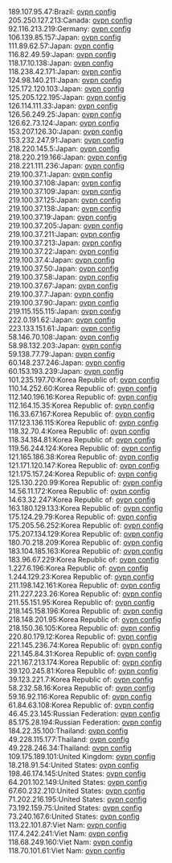 189.107.95.47:Brazil: [ovpn config](vpn/189_107_95_47.ovpn)  
205.250.127.213:Canada: [ovpn config](vpn/205_250_127_213.ovpn)  
92.116.213.219:Germany: [ovpn config](vpn/92_116_213_219.ovpn)  
106.139.85.157:Japan: [ovpn config](vpn/106_139_85_157.ovpn)  
111.89.62.57:Japan: [ovpn config](vpn/111_89_62_57.ovpn)  
116.82.49.59:Japan: [ovpn config](vpn/116_82_49_59.ovpn)  
118.17.10.138:Japan: [ovpn config](vpn/118_17_10_138.ovpn)  
118.238.42.171:Japan: [ovpn config](vpn/118_238_42_171.ovpn)  
124.98.140.211:Japan: [ovpn config](vpn/124_98_140_211.ovpn)  
125.172.120.103:Japan: [ovpn config](vpn/125_172_120_103.ovpn)  
125.205.122.195:Japan: [ovpn config](vpn/125_205_122_195.ovpn)  
126.114.111.33:Japan: [ovpn config](vpn/126_114_111_33.ovpn)  
126.56.249.25:Japan: [ovpn config](vpn/126_56_249_25.ovpn)  
126.62.73.124:Japan: [ovpn config](vpn/126_62_73_124.ovpn)  
153.207.126.30:Japan: [ovpn config](vpn/153_207_126_30.ovpn)  
153.232.247.91:Japan: [ovpn config](vpn/153_232_247_91.ovpn)  
218.220.145.5:Japan: [ovpn config](vpn/218_220_145_5.ovpn)  
218.220.219.166:Japan: [ovpn config](vpn/218_220_219_166.ovpn)  
218.221.111.236:Japan: [ovpn config](vpn/218_221_111_236.ovpn)  
219.100.37.1:Japan: [ovpn config](vpn/219_100_37_1.ovpn)  
219.100.37.108:Japan: [ovpn config](vpn/219_100_37_108.ovpn)  
219.100.37.109:Japan: [ovpn config](vpn/219_100_37_109.ovpn)  
219.100.37.125:Japan: [ovpn config](vpn/219_100_37_125.ovpn)  
219.100.37.138:Japan: [ovpn config](vpn/219_100_37_138.ovpn)  
219.100.37.19:Japan: [ovpn config](vpn/219_100_37_19.ovpn)  
219.100.37.205:Japan: [ovpn config](vpn/219_100_37_205.ovpn)  
219.100.37.211:Japan: [ovpn config](vpn/219_100_37_211.ovpn)  
219.100.37.213:Japan: [ovpn config](vpn/219_100_37_213.ovpn)  
219.100.37.22:Japan: [ovpn config](vpn/219_100_37_22.ovpn)  
219.100.37.4:Japan: [ovpn config](vpn/219_100_37_4.ovpn)  
219.100.37.50:Japan: [ovpn config](vpn/219_100_37_50.ovpn)  
219.100.37.58:Japan: [ovpn config](vpn/219_100_37_58.ovpn)  
219.100.37.67:Japan: [ovpn config](vpn/219_100_37_67.ovpn)  
219.100.37.7:Japan: [ovpn config](vpn/219_100_37_7.ovpn)  
219.100.37.90:Japan: [ovpn config](vpn/219_100_37_90.ovpn)  
219.115.155.115:Japan: [ovpn config](vpn/219_115_155_115.ovpn)  
222.0.191.62:Japan: [ovpn config](vpn/222_0_191_62.ovpn)  
223.133.151.61:Japan: [ovpn config](vpn/223_133_151_61.ovpn)  
58.146.70.108:Japan: [ovpn config](vpn/58_146_70_108.ovpn)  
58.98.132.203:Japan: [ovpn config](vpn/58_98_132_203.ovpn)  
59.138.77.79:Japan: [ovpn config](vpn/59_138_77_79.ovpn)  
60.148.237.246:Japan: [ovpn config](vpn/60_148_237_246.ovpn)  
60.153.193.239:Japan: [ovpn config](vpn/60_153_193_239.ovpn)  
101.235.197.70:Korea Republic of: [ovpn config](vpn/101_235_197_70.ovpn)  
110.14.252.60:Korea Republic of: [ovpn config](vpn/110_14_252_60.ovpn)  
112.140.196.16:Korea Republic of: [ovpn config](vpn/112_140_196_16.ovpn)  
112.164.15.35:Korea Republic of: [ovpn config](vpn/112_164_15_35.ovpn)  
116.33.67.167:Korea Republic of: [ovpn config](vpn/116_33_67_167.ovpn)  
117.123.136.115:Korea Republic of: [ovpn config](vpn/117_123_136_115.ovpn)  
118.32.70.4:Korea Republic of: [ovpn config](vpn/118_32_70_4.ovpn)  
118.34.184.81:Korea Republic of: [ovpn config](vpn/118_34_184_81.ovpn)  
119.56.244.124:Korea Republic of: [ovpn config](vpn/119_56_244_124.ovpn)  
121.165.186.38:Korea Republic of: [ovpn config](vpn/121_165_186_38.ovpn)  
121.171.120.147:Korea Republic of: [ovpn config](vpn/121_171_120_147.ovpn)  
121.175.157.24:Korea Republic of: [ovpn config](vpn/121_175_157_24.ovpn)  
125.130.220.99:Korea Republic of: [ovpn config](vpn/125_130_220_99.ovpn)  
14.56.11.172:Korea Republic of: [ovpn config](vpn/14_56_11_172.ovpn)  
14.63.32.247:Korea Republic of: [ovpn config](vpn/14_63_32_247.ovpn)  
163.180.129.133:Korea Republic of: [ovpn config](vpn/163_180_129_133.ovpn)  
175.124.29.79:Korea Republic of: [ovpn config](vpn/175_124_29_79.ovpn)  
175.205.56.252:Korea Republic of: [ovpn config](vpn/175_205_56_252.ovpn)  
175.207.134.129:Korea Republic of: [ovpn config](vpn/175_207_134_129.ovpn)  
180.70.218.209:Korea Republic of: [ovpn config](vpn/180_70_218_209.ovpn)  
183.104.185.163:Korea Republic of: [ovpn config](vpn/183_104_185_163.ovpn)  
183.96.67.229:Korea Republic of: [ovpn config](vpn/183_96_67_229.ovpn)  
1.227.6.196:Korea Republic of: [ovpn config](vpn/1_227_6_196.ovpn)  
1.244.129.23:Korea Republic of: [ovpn config](vpn/1_244_129_23.ovpn)  
211.198.142.161:Korea Republic of: [ovpn config](vpn/211_198_142_161.ovpn)  
211.227.223.26:Korea Republic of: [ovpn config](vpn/211_227_223_26.ovpn)  
211.55.151.95:Korea Republic of: [ovpn config](vpn/211_55_151_95.ovpn)  
218.145.158.196:Korea Republic of: [ovpn config](vpn/218_145_158_196.ovpn)  
218.148.201.95:Korea Republic of: [ovpn config](vpn/218_148_201_95.ovpn)  
218.150.36.105:Korea Republic of: [ovpn config](vpn/218_150_36_105.ovpn)  
220.80.179.12:Korea Republic of: [ovpn config](vpn/220_80_179_12.ovpn)  
221.145.236.74:Korea Republic of: [ovpn config](vpn/221_145_236_74.ovpn)  
221.145.84.31:Korea Republic of: [ovpn config](vpn/221_145_84_31.ovpn)  
221.167.213.174:Korea Republic of: [ovpn config](vpn/221_167_213_174.ovpn)  
39.120.245.81:Korea Republic of: [ovpn config](vpn/39_120_245_81.ovpn)  
39.123.221.7:Korea Republic of: [ovpn config](vpn/39_123_221_7.ovpn)  
58.232.58.16:Korea Republic of: [ovpn config](vpn/58_232_58_16.ovpn)  
59.16.92.116:Korea Republic of: [ovpn config](vpn/59_16_92_116.ovpn)  
61.84.63.108:Korea Republic of: [ovpn config](vpn/61_84_63_108.ovpn)  
46.45.23.145:Russian Federation: [ovpn config](vpn/46_45_23_145.ovpn)  
85.175.28.194:Russian Federation: [ovpn config](vpn/85_175_28_194.ovpn)  
184.22.35.100:Thailand: [ovpn config](vpn/184_22_35_100.ovpn)  
49.228.115.177:Thailand: [ovpn config](vpn/49_228_115_177.ovpn)  
49.228.246.34:Thailand: [ovpn config](vpn/49_228_246_34.ovpn)  
109.175.189.101:United Kingdom: [ovpn config](vpn/109_175_189_101.ovpn)  
18.218.91.54:United States: [ovpn config](vpn/18_218_91_54.ovpn)  
198.46.174.145:United States: [ovpn config](vpn/198_46_174_145.ovpn)  
64.201.102.149:United States: [ovpn config](vpn/64_201_102_149.ovpn)  
67.60.232.210:United States: [ovpn config](vpn/67_60_232_210.ovpn)  
71.202.216.195:United States: [ovpn config](vpn/71_202_216_195.ovpn)  
73.192.159.75:United States: [ovpn config](vpn/73_192_159_75.ovpn)  
73.240.167.6:United States: [ovpn config](vpn/73_240_167_6.ovpn)  
113.22.101.87:Viet Nam: [ovpn config](vpn/113_22_101_87.ovpn)  
117.4.242.241:Viet Nam: [ovpn config](vpn/117_4_242_241.ovpn)  
118.68.249.160:Viet Nam: [ovpn config](vpn/118_68_249_160.ovpn)  
118.70.101.61:Viet Nam: [ovpn config](vpn/118_70_101_61.ovpn)  

